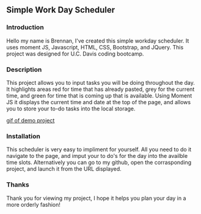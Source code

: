 ## Simple Work Day Scheduler

### Introduction
Hello my name is Brennan, I've created this simple workday scheduler. It uses moment JS, Javascript, HTML, CSS, Bootstrap, and JQuery. This project was designed for U.C. Davis coding bootcamp.

### Description
This project allows you to input tasks you will be doing throughout the day. It highlights areas red for time that has already pasted, grey for the current time, and green for time that is coming up that is available. Using Moment JS it displays the current time and date at the top of the page, and allows you to store your to-do tasks into the local storage.

[gif of demo project](/02-Challenge/Assets/05-third-party-apis-homework-demo.gif)

### Installation
This scheduler is very easy to impliment for yourself. All you need to do it navigate to the page, and imput your to do's for the day into the availble time slots. Alternatively you can go to my github, open the corrasponding project, and launch it from the URL displayed.

### Thanks
Thank you for viewing my project, I hope it helps you plan your day in a more orderly fashion!